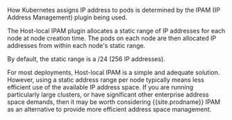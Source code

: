 How Kubernetes assigns IP address to pods is determined by the IPAM (IP Address Management) plugin being used.

The Host-local IPAM plugin allocates a static range of IP addresses for each node at node creation time.  The pods on each node are then allocated IP addresses from within each node's static range.  

By default, the static range is a /24 (256 IP addresses).

For most deployments, Host-local IPAM is a simple and adequate solution. However, using a static address range per node typically means less efficient use of the available IP address space. If you are running particularly large clusters, or have significant other enterprise address space demands, then it may be worth considering {{site.prodname}} IPAM as an alternative to provide more efficient address space management.
